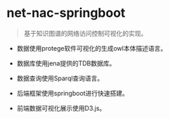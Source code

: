 # net-nac-springboot
> 基于知识图谱的网络访问控制可视化的实现。

- 数据使用protege软件可视化的生成owl本体描述语言。

- 数据库使用jena提供的TDB数据库。

- 数据查询使用Sparql查询语言。

- 后端框架使用springboot进行快速搭建。

- 前端数据可视化展示使用D3.js。

